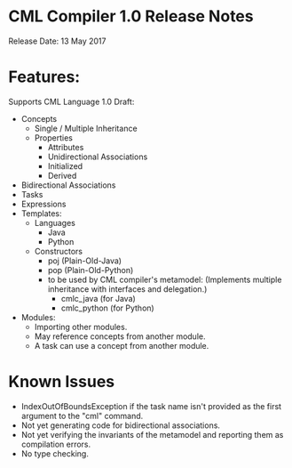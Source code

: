 # CML Compiler 1.0 Release Notes

Release Date: 13 May 2017

# Features:

Supports CML Language 1.0 Draft:

- Concepts
    - Single / Multiple Inheritance
    - Properties
        - Attributes
        - Unidirectional Associations
        - Initialized
        - Derived
- Bidirectional Associations
- Tasks
- Expressions
- Templates:
    - Languages
        - Java
        - Python
    - Constructors
        - poj (Plain-Old-Java)
        - pop (Plain-Old-Python)
        - to be used by CML compiler's metamodel:
          (Implements multiple inheritance with interfaces and delegation.)
            - cmlc_java (for Java)
            - cmlc_python (for Python)
- Modules:
    - Importing other modules.
    - May reference concepts from another module.
    - A task can use a concept from another module.

# Known Issues

- IndexOutOfBoundsException if the task name isn't provided as the first argument to the "cml" command.
- Not yet generating code for bidirectional associations.
- Not yet verifying the invariants of the metamodel and reporting them as compilation errors.
- No type checking.
